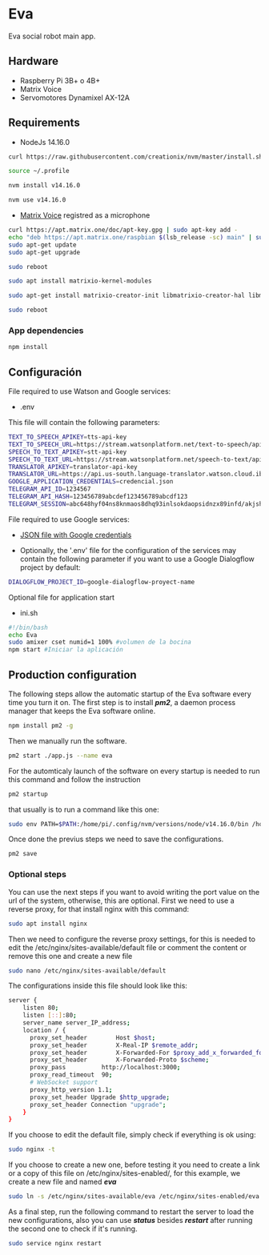 # Eva
Eva social robot main app.

## Hardware
- Raspberry Pi 3B+ o 4B+
- Matrix Voice
- Servomotores Dynamixel AX-12A

## Requirements
- NodeJs 14.16.0
```bash
curl https://raw.githubusercontent.com/creationix/nvm/master/install.sh | bash
```
```bash
source ~/.profile
```
```bash
nvm install v14.16.0
```
<!-- nvm install lts/* --reinstall-packages-from=node -->
```bash
nvm use v14.16.0
```
- [Matrix Voice](https://matrix-io.github.io/matrix-documentation/matrix-voice/resources/microphone/) registred as a microphone

```bash
curl https://apt.matrix.one/doc/apt-key.gpg | sudo apt-key add -
echo "deb https://apt.matrix.one/raspbian $(lsb_release -sc) main" | sudo tee /etc/apt/sources.list.d/matrixlabs.list
sudo apt-get update
sudo apt-get upgrade
```

```bash
sudo reboot
```

```bash
sudo apt install matrixio-kernel-modules
```

```bash
sudo apt-get install matrixio-creator-init libmatrixio-creator-hal libmatrixio-creator-hal-dev
```

```bash
sudo reboot
```

### App dependencies
```bash
npm install
```
<!--
### Librerías
 - Requerida para compilar la dependencia "speaker".
```bash
sudo apt-get install libasound2-dev
```
-->

## Configuración

File required to use Watson and Google services:

- .env

This file will contain the following parameters:

```bash
TEXT_TO_SPEECH_APIKEY=tts-api-key
TEXT_TO_SPEECH_URL=https://stream.watsonplatform.net/text-to-speech/api
SPEECH_TO_TEXT_APIKEY=stt-api-key
SPEECH_TO_TEXT_URL=https://stream.watsonplatform.net/speech-to-text/api
TRANSLATOR_APIKEY=translator-api-key
TRANSLATOR_URL=https://api.us-south.language-translator.watson.cloud.ibm.com/
GOOGLE_APPLICATION_CREDENTIALS=credencial.json
TELEGRAM_API_ID=1234567 		
TELEGRAM_API_HASH=123456789abcdef123456789abcdf123
TELEGRAM_SESSION=abc648hyf04ns8knmaos8dhq93inlsokdaopsidnzx89infd/akjshd*jkhsqwppnmx195asdzzods/=lklaskmcxo
```

File required to use Google services:

- [JSON file with Google credentials](https://cloud.google.com/docs/authentication/getting-started)

- Optionally, the '.env' file for the configuration of the services may contain the following parameter if you want to use a Google Dialogflow project by default:
```bash
DIALOGFLOW_PROJECT_ID=google-dialogflow-proyect-name
```
Optional file for application start 

- ini.sh

 ```bash
 #!/bin/bash
echo Eva
sudo amixer cset numid=1 100% #volumen de la bocina
npm start #Iniciar la aplicación
 ```
## Production configuration
The following steps allow the automatic startup of the Eva software every time you turn it on.
The first step is to install ***pm2***, a daemon process manager that keeps the Eva software online.
```bash
npm install pm2 -g
```
Then we manually run the software.
```bash
pm2 start ./app.js --name eva
```
For the automticaly launch of the software on every startup is needed to run this command and follow the instruction
```bash
pm2 startup
```
that usually is to run a command like this one:
```bash
sudo env PATH=$PATH:/home/pi/.config/nvm/versions/node/v14.16.0/bin /home/pi/.config/nvm/versions/node/v14.16.0/lib/node_modules/pm2/bin/pm2 startup systemd -u pi --hp /home/pi
```
Once done the previus steps we need to save the configurations.
```bash
pm2 save
```

### Optional steps
You can use the next steps if you want to avoid writing the port value on the url of the system, otherwise, this are optional.
First we need to use a reverse proxy, for that install nginx with this command:
```bash
sudo apt install nginx
```
Then we need to configure the reverse proxy settings, for this is needed to edit the /etc/nginx/sites-available/default file or comment the content or remove this one and create a new file 

```bash
sudo nano /etc/nginx/sites-available/default
```

The configurations inside this file should look like this:

```bash
server {
    listen 80;
    listen [::]:80;
    server_name server_IP_address;
    location / {
      proxy_set_header        Host $host;
      proxy_set_header        X-Real-IP $remote_addr;
      proxy_set_header        X-Forwarded-For $proxy_add_x_forwarded_for;
      proxy_set_header        X-Forwarded-Proto $scheme;
      proxy_pass          http://localhost:3000;
      proxy_read_timeout  90;
      # WebSocket support
      proxy_http_version 1.1;
      proxy_set_header Upgrade $http_upgrade;
      proxy_set_header Connection "upgrade";
    }
}
```
If you choose to edit the default file, simply check if everything is ok using:
```bash
sudo nginx -t
```
If you choose to create a new one, before testing it you need to create a link or a copy of this file on /etc/nginx/sites-enabled/, for this example, we create a new file and named ***eva***
```bash
sudo ln -s /etc/nginx/sites-available/eva /etc/nginx/sites-enabled/eva
```
As a final step, run the following command to restart the server to load the new configurations, also you can use ***status*** besides ***restart*** after running the second one to check if it's running.
```bash
sudo service nginx restart
```
